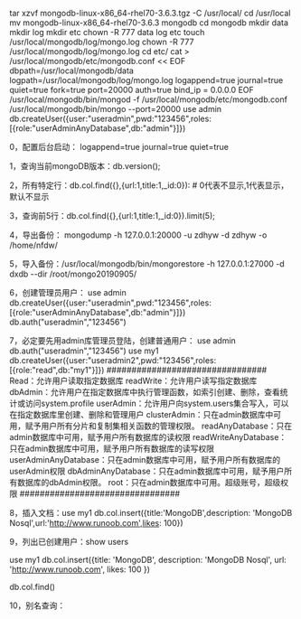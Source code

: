 tar xzvf mongodb-linux-x86_64-rhel70-3.6.3.tgz -C /usr/local/
cd /usr/local
mv mongodb-linux-x86_64-rhel70-3.6.3 mongodb
cd mongodb
mkdir data 
mkdir log
mkdir etc
chown -R 777 data log etc
touch /usr/local/mongodb/log/mongo.log
chown -R 777 /usr/local/mongodb/log/mongo.log
cd etc/
cat > /usr/local/mongodb/etc/mongodb.conf << EOF
dbpath=/usr/local/mongodb/data
logpath=/usr/local/mongodb/log/mongo.log
logappend=true
journal=true
quiet=true
fork=true
port=20000
auth=true
bind_ip = 0.0.0.0
EOF
/usr/local/mongodb/bin/mongod -f /usr/local/mongodb/etc/mongodb.conf
/usr/local/mongodb/bin/mongo --port=20000
use admin
db.createUser({user:"useradmin",pwd:"123456",roles:[{role:"userAdminAnyDatabase",db:"admin"}]})

0，配置后台启动：
logappend=true
journal=true
quiet=true

1，查询当前mongoDB版本：db.version();

2，所有特定行：db.col.find({},{url:1,title:1,_id:0}): # 0代表不显示,1代表显示，默认不显示

3，查询前5行：db.col.find({},{url:1,title:1,_id:0}).limit(5);

4，导出备份： mongodump -h 127.0.0.1:20000 -u zdhyw -d zdhyw -o /home/nfdw/

5，导入备份：/usr/local/mongodb/bin/mongorestore -h 127.0.0.1:27000 -d dxdb --dir /root/mongo20190905/

6，创建管理员用户：
use admin
db.createUser({user:"useradmin",pwd:"123456",roles:[{role:"userAdminAnyDatabase",db:"admin"}]})
db.auth("useradmin","123456")

7，必定要先用admin库管理员登陆，创建普通用户：
use admin
db.auth("useradmin","123456")
use my1
db.createUser({user:"useradmin2",pwd:"123456",roles:[{role:"read",db:"my1"}]})
################################
Read：允许用户读取指定数据库
readWrite：允许用户读写指定数据库
dbAdmin：允许用户在指定数据库中执行管理函数，如索引创建、删除，查看统计或访问system.profile
userAdmin：允许用户向system.users集合写入，可以在指定数据库里创建、删除和管理用户
clusterAdmin：只在admin数据库中可用，赋予用户所有分片和复制集相关函数的管理权限。
readAnyDatabase：只在admin数据库中可用，赋予用户所有数据库的读权限
readWriteAnyDatabase：只在admin数据库中可用，赋予用户所有数据库的读写权限
userAdminAnyDatabase：只在admin数据库中可用，赋予用户所有数据库的userAdmin权限
dbAdminAnyDatabase：只在admin数据库中可用，赋予用户所有数据库的dbAdmin权限。
root：只在admin数据库中可用。超级账号，超级权限
################################

8，插入文档：use my1
db.col.insert({title:'MongoDB',description: 'MongoDB Nosql',url:'http://www.runoob.com',likes: 100})

9，列出已创建用户：show users

use my1
db.col.insert({title: 'MongoDB', 
    description: 'MongoDB Nosql',
    url: 'http://www.runoob.com',
    likes: 100
})

db.col.find()

10，别名查询：

